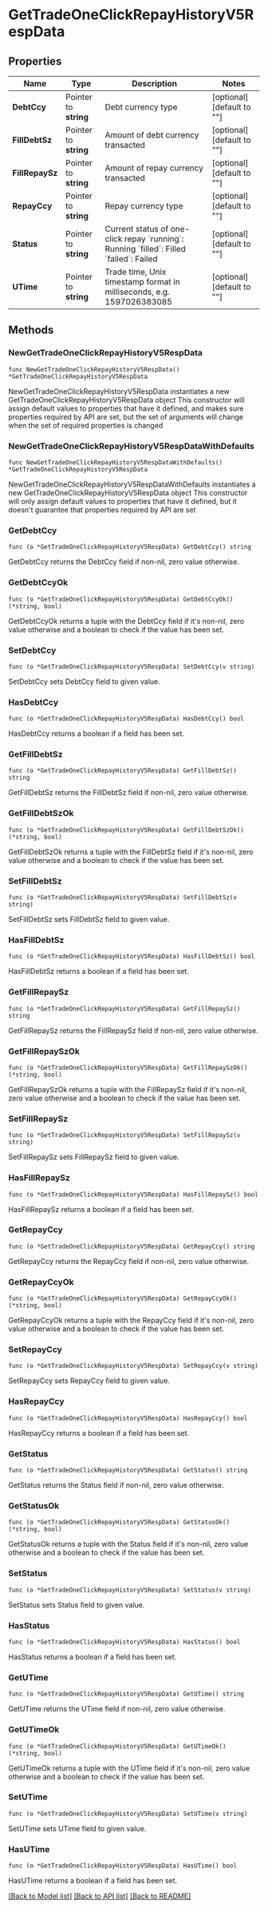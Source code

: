 # GetTradeOneClickRepayHistoryV5RespData

## Properties

Name | Type | Description | Notes
------------ | ------------- | ------------- | -------------
**DebtCcy** | Pointer to **string** | Debt currency type | [optional] [default to ""]
**FillDebtSz** | Pointer to **string** | Amount of debt currency transacted | [optional] [default to ""]
**FillRepaySz** | Pointer to **string** | Amount of repay currency transacted | [optional] [default to ""]
**RepayCcy** | Pointer to **string** | Repay currency type | [optional] [default to ""]
**Status** | Pointer to **string** | Current status of one-click repay   &#x60;running&#x60;: Running   &#x60;filled&#x60;: Filled   &#x60;failed&#x60;: Failed | [optional] [default to ""]
**UTime** | Pointer to **string** | Trade time, Unix timestamp format in milliseconds, e.g. 1597026383085 | [optional] [default to ""]

## Methods

### NewGetTradeOneClickRepayHistoryV5RespData

`func NewGetTradeOneClickRepayHistoryV5RespData() *GetTradeOneClickRepayHistoryV5RespData`

NewGetTradeOneClickRepayHistoryV5RespData instantiates a new GetTradeOneClickRepayHistoryV5RespData object
This constructor will assign default values to properties that have it defined,
and makes sure properties required by API are set, but the set of arguments
will change when the set of required properties is changed

### NewGetTradeOneClickRepayHistoryV5RespDataWithDefaults

`func NewGetTradeOneClickRepayHistoryV5RespDataWithDefaults() *GetTradeOneClickRepayHistoryV5RespData`

NewGetTradeOneClickRepayHistoryV5RespDataWithDefaults instantiates a new GetTradeOneClickRepayHistoryV5RespData object
This constructor will only assign default values to properties that have it defined,
but it doesn't guarantee that properties required by API are set

### GetDebtCcy

`func (o *GetTradeOneClickRepayHistoryV5RespData) GetDebtCcy() string`

GetDebtCcy returns the DebtCcy field if non-nil, zero value otherwise.

### GetDebtCcyOk

`func (o *GetTradeOneClickRepayHistoryV5RespData) GetDebtCcyOk() (*string, bool)`

GetDebtCcyOk returns a tuple with the DebtCcy field if it's non-nil, zero value otherwise
and a boolean to check if the value has been set.

### SetDebtCcy

`func (o *GetTradeOneClickRepayHistoryV5RespData) SetDebtCcy(v string)`

SetDebtCcy sets DebtCcy field to given value.

### HasDebtCcy

`func (o *GetTradeOneClickRepayHistoryV5RespData) HasDebtCcy() bool`

HasDebtCcy returns a boolean if a field has been set.

### GetFillDebtSz

`func (o *GetTradeOneClickRepayHistoryV5RespData) GetFillDebtSz() string`

GetFillDebtSz returns the FillDebtSz field if non-nil, zero value otherwise.

### GetFillDebtSzOk

`func (o *GetTradeOneClickRepayHistoryV5RespData) GetFillDebtSzOk() (*string, bool)`

GetFillDebtSzOk returns a tuple with the FillDebtSz field if it's non-nil, zero value otherwise
and a boolean to check if the value has been set.

### SetFillDebtSz

`func (o *GetTradeOneClickRepayHistoryV5RespData) SetFillDebtSz(v string)`

SetFillDebtSz sets FillDebtSz field to given value.

### HasFillDebtSz

`func (o *GetTradeOneClickRepayHistoryV5RespData) HasFillDebtSz() bool`

HasFillDebtSz returns a boolean if a field has been set.

### GetFillRepaySz

`func (o *GetTradeOneClickRepayHistoryV5RespData) GetFillRepaySz() string`

GetFillRepaySz returns the FillRepaySz field if non-nil, zero value otherwise.

### GetFillRepaySzOk

`func (o *GetTradeOneClickRepayHistoryV5RespData) GetFillRepaySzOk() (*string, bool)`

GetFillRepaySzOk returns a tuple with the FillRepaySz field if it's non-nil, zero value otherwise
and a boolean to check if the value has been set.

### SetFillRepaySz

`func (o *GetTradeOneClickRepayHistoryV5RespData) SetFillRepaySz(v string)`

SetFillRepaySz sets FillRepaySz field to given value.

### HasFillRepaySz

`func (o *GetTradeOneClickRepayHistoryV5RespData) HasFillRepaySz() bool`

HasFillRepaySz returns a boolean if a field has been set.

### GetRepayCcy

`func (o *GetTradeOneClickRepayHistoryV5RespData) GetRepayCcy() string`

GetRepayCcy returns the RepayCcy field if non-nil, zero value otherwise.

### GetRepayCcyOk

`func (o *GetTradeOneClickRepayHistoryV5RespData) GetRepayCcyOk() (*string, bool)`

GetRepayCcyOk returns a tuple with the RepayCcy field if it's non-nil, zero value otherwise
and a boolean to check if the value has been set.

### SetRepayCcy

`func (o *GetTradeOneClickRepayHistoryV5RespData) SetRepayCcy(v string)`

SetRepayCcy sets RepayCcy field to given value.

### HasRepayCcy

`func (o *GetTradeOneClickRepayHistoryV5RespData) HasRepayCcy() bool`

HasRepayCcy returns a boolean if a field has been set.

### GetStatus

`func (o *GetTradeOneClickRepayHistoryV5RespData) GetStatus() string`

GetStatus returns the Status field if non-nil, zero value otherwise.

### GetStatusOk

`func (o *GetTradeOneClickRepayHistoryV5RespData) GetStatusOk() (*string, bool)`

GetStatusOk returns a tuple with the Status field if it's non-nil, zero value otherwise
and a boolean to check if the value has been set.

### SetStatus

`func (o *GetTradeOneClickRepayHistoryV5RespData) SetStatus(v string)`

SetStatus sets Status field to given value.

### HasStatus

`func (o *GetTradeOneClickRepayHistoryV5RespData) HasStatus() bool`

HasStatus returns a boolean if a field has been set.

### GetUTime

`func (o *GetTradeOneClickRepayHistoryV5RespData) GetUTime() string`

GetUTime returns the UTime field if non-nil, zero value otherwise.

### GetUTimeOk

`func (o *GetTradeOneClickRepayHistoryV5RespData) GetUTimeOk() (*string, bool)`

GetUTimeOk returns a tuple with the UTime field if it's non-nil, zero value otherwise
and a boolean to check if the value has been set.

### SetUTime

`func (o *GetTradeOneClickRepayHistoryV5RespData) SetUTime(v string)`

SetUTime sets UTime field to given value.

### HasUTime

`func (o *GetTradeOneClickRepayHistoryV5RespData) HasUTime() bool`

HasUTime returns a boolean if a field has been set.


[[Back to Model list]](../README.md#documentation-for-models) [[Back to API list]](../README.md#documentation-for-api-endpoints) [[Back to README]](../README.md)



